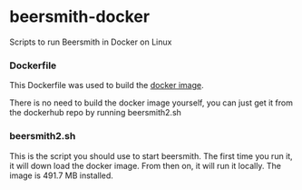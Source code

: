 # beersmith-docker
Scripts to run Beersmith in Docker on Linux

### Dockerfile
This Dockerfile was used to build the [docker image](https://hub.docker.com/r/bpeters504/beersmith2/ "https://hub.docker.com/r/bpeters504/beersmith2/").

There is no need to build the docker image yourself, you can just get it from the dockerhub repo by running beersmith2.sh

### beersmith2.sh
This is the script you should use to start beersmith. The first time you run it, it will down load the docker image. From then on, it will run it locally. The image is 491.7 MB installed.
